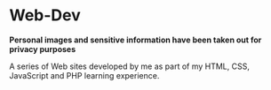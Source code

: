 # Web-Dev

**Personal images and sensitive information have been taken out for privacy purposes**


A series of Web sites developed by me as part of my HTML, CSS, JavaScript and PHP learning experience.

